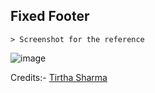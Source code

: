 ## Fixed Footer

    > Screenshot for the reference

  ![image](https://github.com/user-attachments/assets/283d5ae5-72b9-4225-81a3-0e14ca4d7dd7)


Credits:- [Tirtha Sharma](https://github.com/genze121 "Tirtha Sharma")
